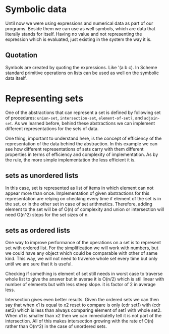 # Symbolic data

Until now we were using expressions and numerical data as part of our
programs. Beside them we can use as well symbols, which are data that
literally stands for itself. Having no value and not representing the
expression which is evaluated, just existing in the system the way it
is.

## Quotation

Symbols are created by quoting the expressions. Like '(a b c).
In Scheme standard primitive operations on lists can be used as well on
the symbolic data itself.

# Representing sets

One of the abstractions that can represent a set is defined by following
set of procedures: `union-set`, `intersection-set`, `element-of-set?`, and `adjoin-set`.
As we learned before, behind these abstractions we can implement
different representations for the sets of data.

One thing, important to understand here, is the concept of efficiency of
the representation of the data behind the abstraction. In this example
we can see how different representations of sets carry with them
different properties in terms of efficiency and complexity of
implementation. As by the rule, the more simple implementation the less
efficient it is.

## sets as unordered lists

In this case, set is represented as list of items in which element can
not appear more than once. Implementation of given abstractions for this
representation are relying on checking every time if element of the set
is in the set, or in the other set in case of set arithmetics.
Therefore, adding element to the set will be of O(n) of complexity and
union or intersection will need O(n^2) steps for the set sizes of n.

## sets as ordered lists

One way to improve performance of the operations on a set is to
represent set with ordered list. For the simplification we will work
with numbers, but we could have any object which could be comparable
with other of same kind. This way, we will not need to traverse whole
set every time but only until we are sure that it is useful.

Checking if something is element of set still needs in worst case to
traverse whole list to give the answer but in averae it is O(n/2) which
is stil linear with number of elements but with less steep slope. it is
factor of 2 in average less.

Intersection gives even better results. Given the ordered sets we can
then say that when x1 is equal to x2 reset to compare is only (cdr set1)
with (cdr set2) which is less than always comparing element of set1 with
whole set2. When x1 is smaller than x2 then we can immediatelly tell it
is not part of the intersection. All of this makes intersection growing
with the rate of O(n) rather than O(n^2) in the case of unordered sets.
